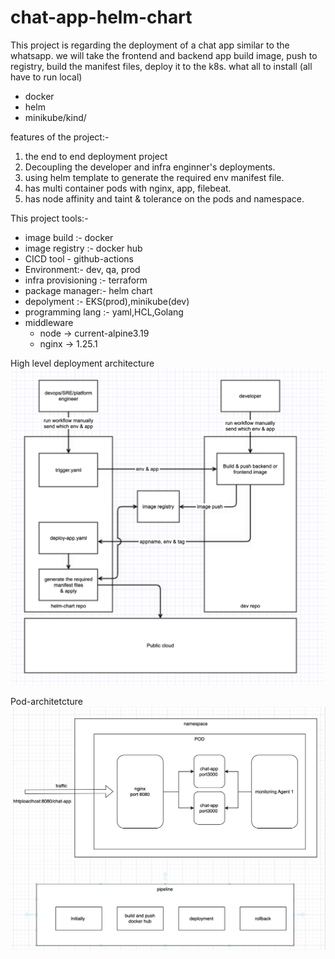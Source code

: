 # chat-app-helm-chart
This project is regarding the deployment of a chat app similar to the whatsapp. 
 we will take the frontend and backend app build image, push to registry, build the manifest files, deploy it to the k8s.
what all to install (all have to run local)

- docker
- helm
- minikube/kind/

features of the project:-
1. the end to end deployment project 
1. Decoupling the developer and infra enginner's deployments.
2. using helm template to generate the required env manifest file.
3. has multi container pods with nginx, app, filebeat.
4. has node affinity and taint & tolerance on the pods and namespace.

This project tools:-
- image build :- docker
- image registry :- docker hub
- CICD tool - github-actions
- Environment:- dev, qa, prod
- infra provisioning :- terraform
- package manager:- helm chart
- depolyment :- EKS(prod),minikube(dev)
- programming lang :- yaml,HCL,Golang
- middleware 
    - node -> current-alpine3.19
    - nginx -> 1.25.1

High level deployment architecture
![High level deployment architecture](/images/high-level-deployment-process.png)

Pod-architetcture
![Pod-architetcture](/images/pod-architecture.png)
